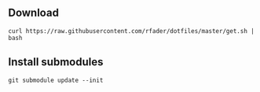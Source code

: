 
## Download

    curl https://raw.githubusercontent.com/rfader/dotfiles/master/get.sh | bash


## Install submodules

    git submodule update --init

